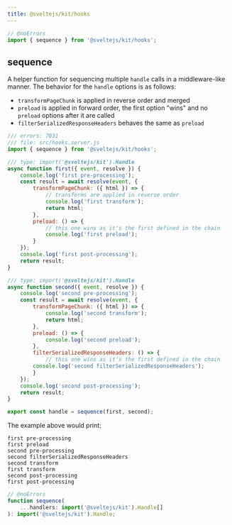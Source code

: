 ```yaml
---
title: @sveltejs/kit/hooks
---
```




```js
// @noErrors
import { sequence } from '@sveltejs/kit/hooks';
```

## sequence

A helper function for sequencing multiple `handle` calls in a middleware-like manner.
The behavior for the `handle` options is as follows:
- `transformPageChunk` is applied in reverse order and merged
- `preload` is applied in forward order, the first option "wins" and no `preload` options after it are called
- `filterSerializedResponseHeaders` behaves the same as `preload`

```js
/// errors: 7031
/// file: src/hooks.server.js
import { sequence } from '@sveltejs/kit/hooks';

/// type: import('@sveltejs/kit').Handle
async function first({ event, resolve }) {
	console.log('first pre-processing');
	const result = await resolve(event, {
		transformPageChunk: ({ html }) => {
			// transforms are applied in reverse order
			console.log('first transform');
			return html;
		},
		preload: () => {
			// this one wins as it's the first defined in the chain
			console.log('first preload');
		}
	});
	console.log('first post-processing');
	return result;
}

/// type: import('@sveltejs/kit').Handle
async function second({ event, resolve }) {
	console.log('second pre-processing');
	const result = await resolve(event, {
		transformPageChunk: ({ html }) => {
			console.log('second transform');
			return html;
		},
		preload: () => {
			console.log('second preload');
		},
		filterSerializedResponseHeaders: () => {
			// this one wins as it's the first defined in the chain
   		console.log('second filterSerializedResponseHeaders');
		}
	});
	console.log('second post-processing');
	return result;
}

export const handle = sequence(first, second);
```

The example above would print:

```
first pre-processing
first preload
second pre-processing
second filterSerializedResponseHeaders
second transform
first transform
second post-processing
first post-processing
```

<div class="ts-block">

```ts
// @noErrors
function sequence(
	...handlers: import('@sveltejs/kit').Handle[]
): import('@sveltejs/kit').Handle;
```

</div>


